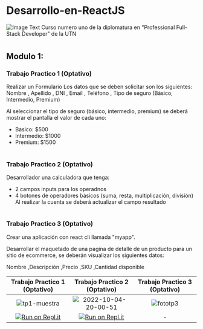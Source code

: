# Desarrollo-en-ReactJS
![Image Text](https://www.frba.utn.edu.ar/wp-content/uploads/2016/08/logo-utn.ba-horizontal-e1471367724904.jpg)
Curso numero uno de la diplomatura en "Professional Full-Stack Developer" de la UTN
# 


## Modulo 1:

### Trabajo Practico 1 (Optativo)
Realizar un Formulario
Los datos que se deben solicitar son los siguientes:
 Nombre
, Apellido
, DNI
, Email
, Teléfono
, Tipo de seguro (Básico, Intermedio, Premium)

Al seleccionar el tipo de seguro (básico, intermedio, premium) se deberá mostrar el pantalla el valor de cada uno:
- Basico: $500
- Intermedio: $1000
- Premium: $1500



#

### Trabajo Practico 2 (Optativo)

Desarrollador una calculadora que tenga:

- 2 campos inputs para los operadnos
- 4 botones de operadores básicos (suma, resta, multiplicación, división)
Al realizar la cuenta se deberá actualizar el campo resultado



#

### Trabajo Practico 3 (Optativo)

Crear una aplicación con react cli llamada "myapp". 

Desarrollar el maquetado de una pagina de detalle de un producto para un sitio de ecommerce, se deberán visualizar los siguientes datos:

Nombre
,Descripción
,Precio
,SKU
,Cantidad disponible



| Trabajo Practico 1 (Optativo) | Trabajo Practico 2 (Optativo) | Trabajo Practico 3 (Optativo) |
| :---:         |     :---:      |          :---: |
| ![tp1-muestra](https://user-images.githubusercontent.com/80124560/193945759-dc9a2be8-44df-44a9-a3cc-584d0cbfbaea.PNG) |  ![2022-10-04-20-00-51](https://user-images.githubusercontent.com/80124560/193946293-7b35f37a-25df-4615-b7cb-e7dccd77319c.gif) | ![fototp3](https://user-images.githubusercontent.com/80124560/190216658-263d31c1-896b-4651-bbfb-ec46fb3538d8.PNG)   |
| [![Run on Repl.it](https://repl.it/badge/github/freeCodeCamp/boilerplate-npm)](https://replit.com/@facumruiz/tp2-optativo)    | [![Run on Repl.it](https://repl.it/badge/github/freeCodeCamp/boilerplate-npm)](https://replit.com/@facumruiz/tp2-optativo)      | -      |
